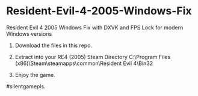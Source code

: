 # Resident-Evil-4-2005-Windows-Fix
Resident Evil 4 2005 Windows Fix with DXVK and FPS Lock for modern Windows versions

1. Download the files in this repo.

2. Extract into your RE4 (2005) Steam Directory 
C:\Program Files (x86)\Steam\steamapps\common\Resident Evil 4\Bin32

3. Enjoy the game.

#silentgamepls.


